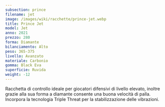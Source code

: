 ```yaml
---
subsection: prince
filename: jet
image: /images/wiki/racchette/prince-jet.webp
title: Prince Jet
model: Jet
anno: 2021
prezzo: 280
forma: Diamante
bilanciamento: Alto
peso: 365-375
livello: Avanzato
materiale: Carbonio
gomma: Black Eva
superficie: Ruvida
weight: -12
---
```

Racchetta di controllo ideale per giocatori difensivi di livello elevato, inoltre grazie alla sua forma a diamante consente una buona velocità di palla. Incorpora la tecnologia Triple Threat per la stabilizzazione delle vibrazioni.